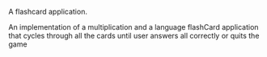 A flashcard application. 

An implementation of a multiplication and a language flashCard application
that cycles through all the cards until user answers all correctly or 
quits the game
